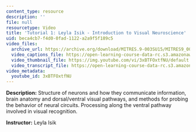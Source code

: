 ```yaml
---
content_type: resource
description: ''
file: null
resourcetype: Video
title: 'Tutorial 1: Leyla Isik - Introduction to Visual Neuroscience'
uid: beca4cb7-f4d0-0fad-1122-a2a9f5f189c5
video_files:
  archive_url: https://archive.org/download/MITRES.9-003SU15/MITRES9_003SU15_Tutorial_1_300k.mp4
  video_captions_file: https://open-learning-course-data-rc.s3.amazonaws.com/res-9-003-brains-minds-and-machines-summer-course-summer-2015/ea34d75f913554bdadf4aad7accddb1c_3xBTFOxtfNU.vtt
  video_thumbnail_file: https://img.youtube.com/vi/3xBTFOxtfNU/default.jpg
  video_transcript_file: https://open-learning-course-data-rc.s3.amazonaws.com/res-9-003-brains-minds-and-machines-summer-course-summer-2015/08f02f77a44a809cfc24e53199fc8be2_3xBTFOxtfNU.pdf
video_metadata:
  youtube_id: 3xBTFOxtfNU
---
```


**Description:** Structure of neurons and how they communicate information, brain anatomy and dorsal/ventral visual pathways, and methods for probing the behavior of neural circuits. Processing along the ventral pathway involved in visual recognition.

**Instructor:** Leyla Isik
